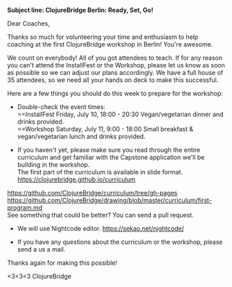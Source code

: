 **Subject line: ClojureBridge Berlin: Ready, Set, Go!**

Dear Coaches,

Thanks so much for volunteering your time and enthusiasm to help coaching at the first ClojureBridge workshop in Berlin! 
You're awesome.

We count on everybody! All of you got attendees to teach.
If for any reason you can't attend the InstallFest or the Workshop, please let us know as soon as possible so we can adjust our plans accordingly. 
We have a full house of 35 attendees, so we need all your hands on deck to make this successful.


Here are a few things you should do this week to prepare for the workshop:
* Double-check the event times:  
==InstallFest Friday, July 10,  18:00 - 20:30 Vegan/vegetarian dinner and drinks provided.  
==Workshop Saturday, July 11, 9:00 - 18:00 Small breakfast & vegan/vegetarian lunch and drinks provided. 

* If you haven't yet, please make sure you read through the entire curriculum and get familiar with the Capstone application we'll be building in the workshop.  
The first part of the curriculum is available in slide format.
https://clojurebridge.github.io/curriculum  

https://github.com/ClojureBridge/curriculum/tree/gh-pages  
https://github.com/ClojureBridge/drawing/blob/master/curriculum/first-program.md  
See something that could be better? You can send a pull request.

* We will use Nightcode editor.
https://sekao.net/nightcode/

* If you have any questions about the curriculum or the workshop, please send a us a mail.

Thanks again for making this possible!

<3<3<3 ClojureBridge

